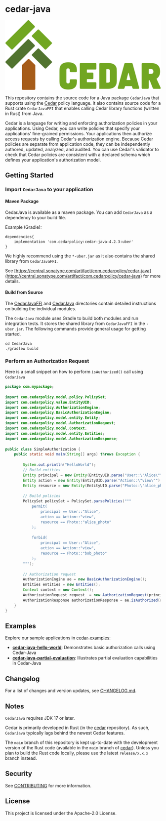 # cedar-java
![Cedar Logo](https://github.com/cedar-policy/cedar/blob/main/logo.svg)  

This repository contains the source code for a Java package `CedarJava` that supports using the [Cedar](https://www.cedarpolicy.com) policy language. It also contains source code for a Rust crate `CedarJavaFFI` that enables calling Cedar library functions (written in Rust) from Java.

Cedar is a language for writing and enforcing authorization policies in your applications. Using Cedar, you can write policies that specify your applications' fine-grained permissions. Your applications then authorize access requests by calling Cedar's authorization engine. Because Cedar policies are separate from application code, they can be independently authored, updated, analyzed, and audited. You can use Cedar's validator to check that Cedar policies are consistent with a declared schema which defines your application's authorization model.


## Getting Started

### Import `CedarJava` to your application
#### Maven Package
CedarJava is available as a maven package. You can add `CedarJava` as a dependency to your build file.  

Example (Gradle): 
```
dependencies{
    implementation 'com.cedarpolicy:cedar-java:4.2.3:uber'
}
```
We highly recommend using the `*-uber.jar` as it also contains the shared library from `CedarJavaFFI`.

See [https://central.sonatype.com/artifact/com.cedarpolicy/cedar-java](https://central.sonatype.com/artifact/com.cedarpolicy/cedar-java) for more details.  

#### Build from Source

The [CedarJavaFFI](https://github.com/cedar-policy/cedar-java/blob/main/CedarJavaFFI/README.md) and [CedarJava](https://github.com/cedar-policy/cedar-java/blob/main/CedarJava/README.md) directories contain detailed instructions on building the individual modules.

The `CedarJava` module uses Gradle to build both modules and run integration tests. It stores the shared library from `CedarJavaFFI` in the `-uber.jar`. The following commands provide general usage for getting started.

```shell
cd CedarJava
./gradlew build
```

### Perform an Authorization Request
Here is a small snippet on how to perform `isAuthorized()` call using `CedarJava`
```java
package com.mypackage;

import com.cedarpolicy.model.policy.PolicySet;
import com.cedarpolicy.value.EntityUID;
import com.cedarpolicy.AuthorizationEngine;
import com.cedarpolicy.BasicAuthorizationEngine;
import com.cedarpolicy.model.entity.Entity;
import com.cedarpolicy.model.AuthorizationRequest;
import com.cedarpolicy.model.Context;
import com.cedarpolicy.model.entity.Entities;
import com.cedarpolicy.model.AuthorizationResponse;

public class SimpleAuthorization {
    public static void main(String[] args) throws Exception {

        System.out.println("HelloWorld");
        // Build entities
        Entity principal = new Entity(EntityUID.parse("User::\"Alice\"").get());
        Entity action = new Entity(EntityUID.parse("Action::\"view\"").get());
        Entity resource = new Entity(EntityUID.parse("Photo::\"alice_photo\"").get());

        // Build policies
        PolicySet policySet = PolicySet.parsePolicies("""
            permit(
                principal == User::"Alice",
                action == Action::"view",
                resource == Photo::"alice_photo"
            );

            forbid(
                principal == User::"Alice",
                action == Action::"view",
                resource == Photo::"bob_photo"
            );
        """);
        
        // Authorization request
        AuthorizationEngine ae = new BasicAuthorizationEngine();
        Entities entities = new Entities();
        Context context = new Context();
        AuthorizationRequest request  = new AuthorizationRequest(principal, action, resource, context);
        AuthorizationResponse authorizationResponse = ae.isAuthorized(request,policySet,entities);
    }
}
```

## Examples
Explore our sample applications in [cedar-examples](https://github.com/cedar-policy/cedar-examples/tree/main):
* [**cedar-java-hello-world**](https://github.com/cedar-policy/cedar-examples/tree/main/cedar-java-hello-world): Demonstrates basic authorization calls using Cedar-Java
* [**cedar-java-partial-evaluation**](https://github.com/cedar-policy/cedar-examples/tree/main/cedar-java-partial-evaluation): Illustrates partial evaluation capabilities in Cedar-Java

## Changelog
For a list of changes and version updates, see [CHANGELOG.md](CedarJava/CHANGELOG.md).

## Notes

`CedarJava` requires JDK 17 or later.

Cedar is primarily developed in Rust (in the [cedar](https://github.com/cedar-policy/cedar) repository). As such, `CedarJava` typically lags behind the newest Cedar features. 

The `main` branch of this repository is kept up-to-date with the development version of the Rust code (available in the `main` branch of [cedar](https://github.com/cedar-policy/cedar)). Unless you plan to build the Rust code locally, please use the latest `release/x.x.x` branch instead.

## Security

See [CONTRIBUTING](CONTRIBUTING.md#security-issue-notifications) for more information.

## License

This project is licensed under the Apache-2.0 License.
